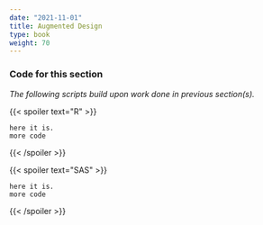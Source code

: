 ```yaml
---
date: "2021-11-01"
title: Augmented Design
type: book
weight: 70
---
```






### Code for this section

*The following scripts build upon work done in previous section(s).* 

{{< spoiler text="R" >}}
```
here it is.
more code
``` 
{{< /spoiler >}}

{{< spoiler text="SAS" >}}
```
here it is.
more code
``` 
{{< /spoiler >}}

